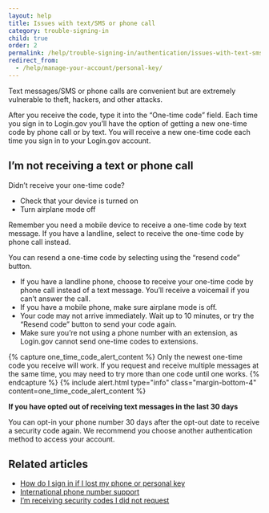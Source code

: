 ```yaml
---
layout: help
title: Issues with text/SMS or phone call
category: trouble-signing-in
child: true
order: 2
permalink: /help/trouble-signing-in/authentication/issues-with-text-sms-phone-call/
redirect_from:
  - /help/manage-your-account/personal-key/
---
```


Text messages/SMS or phone calls are convenient but are extremely vulnerable to theft, hackers, and other attacks.

After you receive the code, type it into the “One-time code” field. Each time you sign in to Login.gov you’ll have the option of getting a new one-time code by phone call or by text. You will receive a new one-time code each time you sign in to your Login.gov account.

## I’m not receiving a text or phone call

Didn’t receive your one-time code?
* Check that your device is turned on
* Turn airplane mode off

Remember you need a mobile device to receive a one-time code by text message. If you have a landline, select to receive the one-time code by phone call instead.

You can resend a one-time code by selecting using the “resend code” button.
* If you have a landline phone, choose to receive your one-time code by phone call instead of a text message. You’ll receive a voicemail if you can’t answer the call.
* If you have a mobile phone, make sure airplane mode is off.
* Your code may not arrive immediately. Wait up to 10 minutes, or try the “Resend code” button to send your code again.
* Make sure you’re not using a phone number with an extension, as Login.gov cannot send one-time codes to extensions.

{% capture one_time_code_alert_content %}
Only the newest one-time code you receive will work. If you request and receive multiple messages at the same time, you may need to try more than one code until one works.
{% endcapture %}
{% include alert.html type="info" class="margin-bottom-4" content=one_time_code_alert_content %}

**If you have opted out of receiving text messages in the last 30 days**

You can opt-in your phone number 30 days after the opt-out date to receive a security code again. We recommend you choose another authentication method to access your account.

## Related articles

* [How do I sign in if I lost my phone or personal key](/help/trouble-signing-in/how-to-sign-in/)
* [International phone number support](/help/trouble-signing-in/international-phone-number-support/)
* [I’m receiving security codes I did not request](/help/fraud-concerns/i-am-receiving-security-codes-that-i-did-not-request/)
